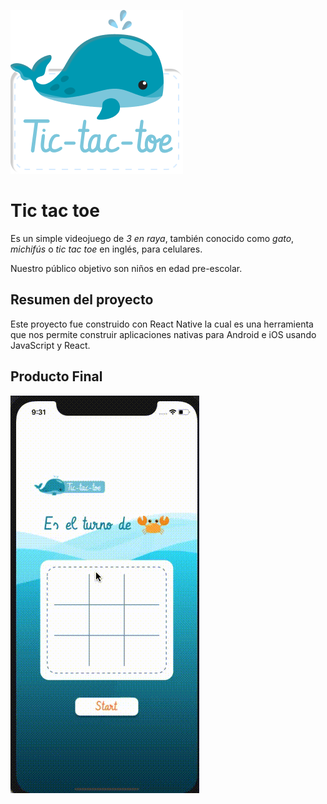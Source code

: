 
![tictactoe](./assets/img1.png)


# Tic tac toe 

Es un simple videojuego de _3 en raya_, también conocido como _gato_, _michifús_ o _tic tac toe_ en inglés, para celulares.

Nuestro público objetivo son niños en edad pre-escolar.

## Resumen del proyecto

Este proyecto fue construido con React Native la cual es una herramienta que nos permite construir aplicaciones nativas
para Android e iOS usando JavaScript y React.


## Producto Final

![tictactoe](./assets/video.gif)



